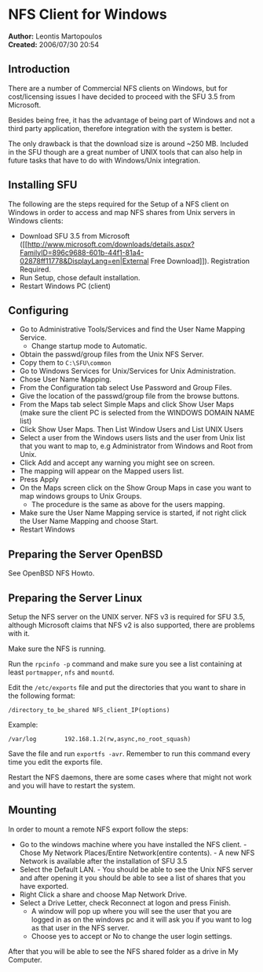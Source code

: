 # NFS Client for Windows
**Author:** Leontis Martopoulos\
**Created:** 2006/07/30 20:54

## Introduction
There are a number of Commercial NFS clients on Windows, but for
cost/licensing issues I have decided to proceed with the SFU 3.5 from Microsoft.

Besides being free, it has the advantage of being part of Windows and not a
third party application, therefore integration with the system is better.

The only drawback is that the download size is around ~250 MB. Included in the
SFU though are a great number of UNIX tools that can also help in future tasks
that have to do with Windows/Unix integration.

## Installing SFU
The following are the steps required for the Setup of a NFS client on Windows
in order to access and map NFS shares from Unix servers in Windows clients:

  * Download SFU 3.5 from Microsoft ([[http://www.microsoft.com/downloads/details.aspx?FamilyID=896c9688-601b-44f1-81a4-02878ff11778&DisplayLang=en|External Free Download]]). Registration Required.
  * Run Setup, chose default installation.
  * Restart Windows PC (client)

## Configuring

* Go to Administrative Tools/Services and find the User Name Mapping Service.
   - Change startup mode to Automatic.
* Obtain the passwd/group files from the Unix NFS Server.
* Copy them to `C:\SFU\common`
* Go to Windows Services for Unix/Services for Unix Administration.
* Chose User Name Mapping.
* From the Configuration tab select Use Password and Group Files.
* Give the location of the passwd/group file from the browse buttons.
* From the Maps tab select Simple Maps and click Show User Maps (make sure the client PC is selected from the WINDOWS DOMAIN NAME list)
* Click Show User Maps. Then List Window Users and List UNIX Users
* Select a user from the Windows users lists and the user from Unix list that you want to map to, e.g Administrator from Windows and Root from Unix.
* Click Add and accept any warning you might see on screen.
* The mapping will appear on the Mapped users list.
* Press Apply
* On the Maps screen click on the Show Group Maps in case you want to map windows groups to Unix Groups.
  - The procedure is the same as above for the users mapping.
* Make sure the User Name Mapping service is started, if not right click the User Name Mapping and choose Start.
* Restart Windows

## Preparing the Server OpenBSD
See OpenBSD NFS Howto.

## Preparing the Server Linux
Setup the NFS server on the UNIX server. NFS v3 is required for SFU 3.5,
although Microsoft claims that NFS v2 is also supported, there are problems
with it.

Make sure the NFS is running.

Run the `rpcinfo -p` command and make sure you see a list containing at least `portmapper`, `nfs` and `mountd`.

Edit the `/etc/exports` file and put the directories that you want to share in the following format:
```
/directory_to_be_shared NFS_client_IP(options)
```
Example:
```
/var/log        192.168.1.2(rw,async,no_root_squash)
```

Save the file and run `exportfs -avr`. Remember to run this command every time
you edit the exports file.

Restart the NFS daemons, there are some cases where that might not work and you
will have to restart the system.

## Mounting
In order to mount a remote NFS export follow the steps:
   * Go to the windows machine where you have installed the NFS client.
    - Chose My Network Places/Entire Network(entire contents).
    - A new NFS Network is available after the installation of SFU 3.5
   * Select the Default LAN.
    - You should be able to see the Unix NFS server and after opening it you should be able to see a list of shares that you have exported.
   * Right Click a share and choose Map Network Drive.
   * Select a Drive Letter, check Reconnect at logon and press Finish.
     - A window will pop up where you will see the user that you are logged in as on the windows pc and it will ask you if you want to log as that user in the NFS server.
     - Choose yes to accept or No to change the user login settings.

After that you will be able to see the NFS shared folder as a drive in My Computer.

